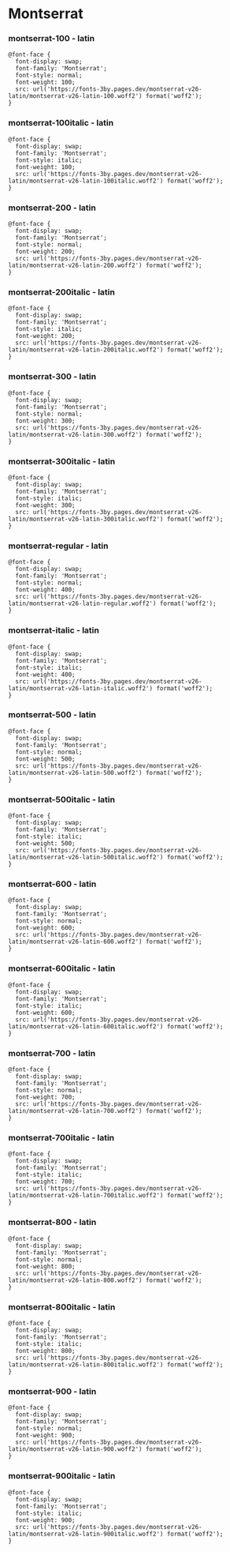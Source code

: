 # Montserrat

### montserrat-100 - latin
```
@font-face {
  font-display: swap;
  font-family: 'Montserrat';
  font-style: normal;
  font-weight: 100;
  src: url('https://fonts-3by.pages.dev/montserrat-v26-latin/montserrat-v26-latin-100.woff2') format('woff2');
}
```

### montserrat-100italic - latin
```
@font-face {
  font-display: swap;
  font-family: 'Montserrat';
  font-style: italic;
  font-weight: 100;
  src: url('https://fonts-3by.pages.dev/montserrat-v26-latin/montserrat-v26-latin-100italic.woff2') format('woff2');
}
```

### montserrat-200 - latin
```
@font-face {
  font-display: swap;
  font-family: 'Montserrat';
  font-style: normal;
  font-weight: 200;
  src: url('https://fonts-3by.pages.dev/montserrat-v26-latin/montserrat-v26-latin-200.woff2') format('woff2');
}
```

### montserrat-200italic - latin
```
@font-face {
  font-display: swap;
  font-family: 'Montserrat';
  font-style: italic;
  font-weight: 200;
  src: url('https://fonts-3by.pages.dev/montserrat-v26-latin/montserrat-v26-latin-200italic.woff2') format('woff2');
}
```

### montserrat-300 - latin
```
@font-face {
  font-display: swap;
  font-family: 'Montserrat';
  font-style: normal;
  font-weight: 300;
  src: url('https://fonts-3by.pages.dev/montserrat-v26-latin/montserrat-v26-latin-300.woff2') format('woff2');
}
```

### montserrat-300italic - latin
```
@font-face {
  font-display: swap;
  font-family: 'Montserrat';
  font-style: italic;
  font-weight: 300;
  src: url('https://fonts-3by.pages.dev/montserrat-v26-latin/montserrat-v26-latin-300italic.woff2') format('woff2');
}
```

### montserrat-regular - latin
```
@font-face {
  font-display: swap;
  font-family: 'Montserrat';
  font-style: normal;
  font-weight: 400;
  src: url('https://fonts-3by.pages.dev/montserrat-v26-latin/montserrat-v26-latin-regular.woff2') format('woff2');
}
```

### montserrat-italic - latin
```
@font-face {
  font-display: swap;
  font-family: 'Montserrat';
  font-style: italic;
  font-weight: 400;
  src: url('https://fonts-3by.pages.dev/montserrat-v26-latin/montserrat-v26-latin-italic.woff2') format('woff2');
}
```

### montserrat-500 - latin
```
@font-face {
  font-display: swap;
  font-family: 'Montserrat';
  font-style: normal;
  font-weight: 500;
  src: url('https://fonts-3by.pages.dev/montserrat-v26-latin/montserrat-v26-latin-500.woff2') format('woff2');
}
```

### montserrat-500italic - latin
```
@font-face {
  font-display: swap;
  font-family: 'Montserrat';
  font-style: italic;
  font-weight: 500;
  src: url('https://fonts-3by.pages.dev/montserrat-v26-latin/montserrat-v26-latin-500italic.woff2') format('woff2');
}
```

### montserrat-600 - latin
```
@font-face {
  font-display: swap;
  font-family: 'Montserrat';
  font-style: normal;
  font-weight: 600;
  src: url('https://fonts-3by.pages.dev/montserrat-v26-latin/montserrat-v26-latin-600.woff2') format('woff2');
}
```

### montserrat-600italic - latin
```
@font-face {
  font-display: swap;
  font-family: 'Montserrat';
  font-style: italic;
  font-weight: 600;
  src: url('https://fonts-3by.pages.dev/montserrat-v26-latin/montserrat-v26-latin-600italic.woff2') format('woff2');
}
```

### montserrat-700 - latin
```
@font-face {
  font-display: swap;
  font-family: 'Montserrat';
  font-style: normal;
  font-weight: 700;
  src: url('https://fonts-3by.pages.dev/montserrat-v26-latin/montserrat-v26-latin-700.woff2') format('woff2');
}
```

### montserrat-700italic - latin
```
@font-face {
  font-display: swap;
  font-family: 'Montserrat';
  font-style: italic;
  font-weight: 700;
  src: url('https://fonts-3by.pages.dev/montserrat-v26-latin/montserrat-v26-latin-700italic.woff2') format('woff2');
}
```

### montserrat-800 - latin
```
@font-face {
  font-display: swap;
  font-family: 'Montserrat';
  font-style: normal;
  font-weight: 800;
  src: url('https://fonts-3by.pages.dev/montserrat-v26-latin/montserrat-v26-latin-800.woff2') format('woff2');
}
```

### montserrat-800italic - latin
```
@font-face {
  font-display: swap;
  font-family: 'Montserrat';
  font-style: italic;
  font-weight: 800;
  src: url('https://fonts-3by.pages.dev/montserrat-v26-latin/montserrat-v26-latin-800italic.woff2') format('woff2');
}
```

### montserrat-900 - latin
```
@font-face {
  font-display: swap;
  font-family: 'Montserrat';
  font-style: normal;
  font-weight: 900;
  src: url('https://fonts-3by.pages.dev/montserrat-v26-latin/montserrat-v26-latin-900.woff2') format('woff2');
}
```

### montserrat-900italic - latin
```
@font-face {
  font-display: swap;
  font-family: 'Montserrat';
  font-style: italic;
  font-weight: 900;
  src: url('https://fonts-3by.pages.dev/montserrat-v26-latin/montserrat-v26-latin-900italic.woff2') format('woff2');
}
```
